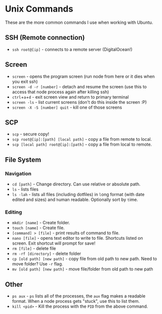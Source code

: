 # Unix Commands

These are the more common commands I use when working with Ubuntu.

## SSH (Remote connection)

- `ssh root@[ip]` - connects to a remote server (DigitalOcean!)

## Screen

- `screen` - opens the program screen (run node from here or it dies when you exit ssh)
- `screen -d -r [number]` - detach and resume the screen (use this to access that node process again after killing ssh)
- `ctrl`+`a`+`d` - exit screen view and return to primary terminal
- `screen -ls` - list current screens (don't do this inside the screen :P)
- `screen -X -S [number] quit` - kill one of those screens

## SCP

- `scp` - secure copy!
- `scp root@[ip]:[path] [local path]` - copy a file from remote to local.
- `scp [local path] root@[ip]:[path]` - copy a file from local to remote.

## File System

### Navigation 

- `cd [path]` - Change directory. Can use relative or absolute path.
- `ls` - lists files
- `ls -lah` - lists `a`ll files (including dotfiles) in `l`ong format (with date edited and sizes) and `h`uman readable. Optionally sort by `t`ime.

### Editing

- `mkdir [name]` - Create folder.
- `touch [name]` - Create file.
- `[command] > [file]` - print results of command to file.
- `nano [file]` - opens text editor to write to file. Shortcuts listed on screen. Exit shortcut will prompt for save!
- `rm [file]` - delete file
- `rm -rf [directory]` - delete folder
- `cp [old path] [new path]` - copy file from old path to new path. Need to move folder? Use `-r` flag.
- `mv [old path] [new path]` - move file/folder from old path to new path

## Other

- `ps aux` - `ps` lists all of the processes, the `aux` flag makes a readable format. When a node process gets "stuck", use this to list them.
- `kill <pid>` - Kill the process with the `PID` from the above command.